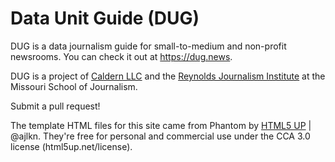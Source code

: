 # Data Unit Guide (DUG)
DUG is a data journalism guide for small-to-medium and non-profit newsrooms. You can check it out at https://dug.news.

DUG is a project of [Caldern LLC](https://caldern.xyz) and the [Reynolds Journalism Institute](https://www.rjionline.org/) at the Missouri School of Journalism.

Submit a pull request!

The template HTML files for this site came from Phantom by [HTML5 UP](html5up.net) | @ajlkn. They're free for personal and commercial use under the CCA 3.0 license (html5up.net/license).
